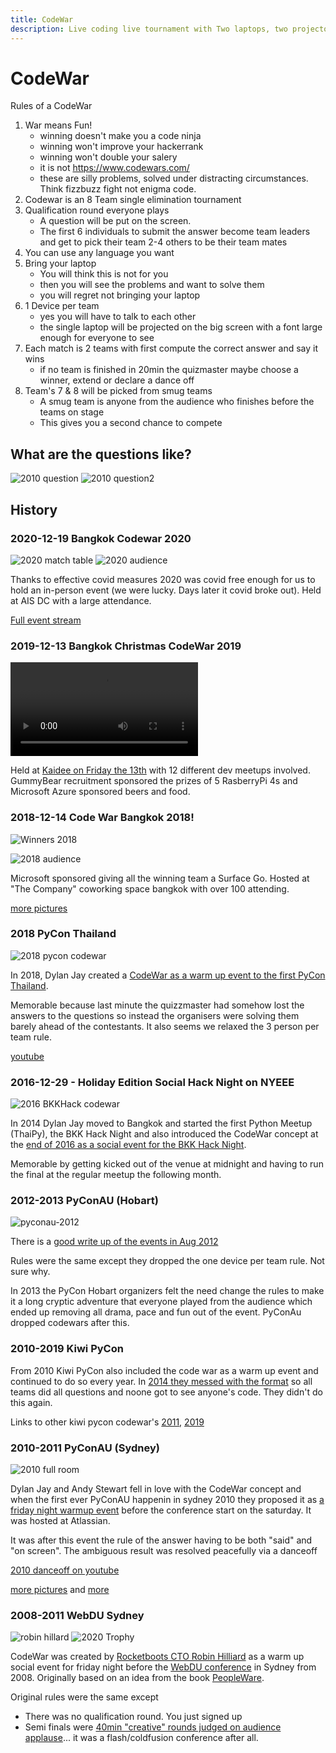 ```yaml
---
title: CodeWar
description: Live coding live tournament with Two laptops, two projectors, two teams at a time, one programming task - everyone else has some finger food and a drink and watches. Teams of 3-5 people formed spontaneously.
---
```


# CodeWar


Rules of a CodeWar
1. War means Fun!
   - winning doesn't make you a code ninja
   - winning won't improve your hackerrank
   - winning won't double your salery
   - it is not https://www.codewars.com/
   - these are silly problems, solved under distracting circumstances. Think fizzbuzz fight not enigma code.
7. Codewar is an 8 Team single elimination tournament
3. Qualification round everyone plays
   - A question will be put on the screen.
   - The first 6 individuals to submit the answer become team leaders and get to pick their team 2-4 others to be their team mates
4. You can use any language you want
2. Bring your laptop
   - You will think this is not for you
   - then you will see the problems and want to solve them
   - you will regret not bringing your laptop
5. 1 Device per team
   - yes you will have to talk to each other
   - the single laptop will be projected on the big screen with a font large enough for everyone to see
6. Each match is 2 teams with first compute the correct answer and say it wins
   - if no team is finished in 20min the quizmaster maybe choose a winner, extend or declare a dance off
7. Team's 7 & 8 will be picked from smug teams
   - A smug team is anyone from the audience who finishes before the teams on stage
   - This gives you a second chance to compete

## What are the questions like?

![2010 question](assets/images/code-wars-challenge-1b-2010.webp)
![2010 question2](assets/images/codewars-challenge-2-2010.webp)

## History

### 2020-12-19 Bangkok Codewar 2020

![2020 match table](assets/images/2020-match-table.jpeg)
![2020 audience](assets/images/2020-audience.jpeg)

Thanks to effective covid measures 2020 was covid free enough for us to hold an in-person event (we were lucky. Days later it covid broke out). Held at AIS DC with a large attendance. 

[Full event stream](https://www.facebook.com/codewarfederation/videos/1016001628885678)

### 2019-12-13 Bangkok Christmas CodeWar 2019

<video style="max-width:100%" controls>
  <source src="assets/images/2019_video.mp4" type="video/mp4">
  Your browser does not support the video tag.
</video>

Held at [Kaidee on Friday the 13th](https://www.ticketmelon.com/codewarfederation/christmascodewar2019?fbclid=IwAR2WsAOH7YhBL81jpcUOH84i8r1zYfn5vdimmoLJrjrZmM_g2P9JS9zk70Q) with 12 different dev meetups involved.
GummyBear recruitment sponsored the prizes of 5 RasberryPi 4s and Microsoft Azure sponsored beers and food.

### 2018-12-14 Code War Bangkok 2018!

![Winners 2018](assets/images/2018-winners.jpeg)

![2018 audience](assets/images/2018-codewar-audience.jpeg)

Microsoft sponsored giving all the winning team a Surface Go. Hosted at "The Company" coworking space bangkok with over 100 attending.

[more pictures](https://www.facebook.com/codewarfederation/posts/120601169358416)

### 2018 PyCon Thailand

![2018 pycon codewar](assets/images/2018_pycon.jpg)

In 2018, Dylan Jay created a [CodeWar as a warm up event to the first PyCon Thailand](https://2019.th.pycon.org/pycon2018/code-war/index.html).

Memorable because last minute the quizzmaster had somehow lost the answers to the questions so instead the organisers were solving them barely ahead of the contestants. It also seems we relaxed the 3 person per team rule.

[youtube](https://m.facebook.com/PyConThailand/videos/code-war-competition-is-starting-now/362179677639589/)

### 2016-12-29 - Holiday Edition Social Hack Night on NYEEE

![2016 BKKHack codewar](assets/images/2016_bkkhackcodewar.jpg)

In 2014 Dylan Jay moved to Bangkok and started the first Python Meetup (ThaiPy), the BKK Hack Night and also introduced the
CodeWar concept at the [end of 2016 as a social event for the BKK Hack Night](https://www.meetup.com/en-AU/bkkhack/events/cxdkxlyvqbmc/).

Memorable by getting kicked out of the venue at midnight and having to run the final at the regular meetup the following month.

### 2012-2013 PyConAU (Hobart)

![pyconau-2012](assets/images/2012-pyconau.webp)

There is a [good write up of the events in Aug 2012](https://www.curiousvenn.com/2012/08/codewars-at-pycon-au-2012/?fbclid=IwAR0g1Dc2G6aO7UQTRaiND_WWXHfLNsQWQmNJcHx4sImnTiLmp8hGaWKVuNA)

Rules were the same except they dropped the one device per team rule. Not sure why.

In 2013 the PyCon Hobart organizers felt the need change the rules to make it a long cryptic adventure that everyone played from the audience which ended up removing all drama, pace and fun out of the event. PyConAu dropped codewars after this.

### 2010-2019 Kiwi PyCon

From 2010 Kiwi PyCon also included the code war as a warm up event and continued to do so every year. 
In [2014 they messed with the format](https://wellington.pm.org/articles/codewars2014/) so all teams did all questions and noone got to see anyone's code. They didn't do this again.

Links to other kiwi pycon codewar's [2011](https://www.scoop.co.nz/stories/BU1108/S00792/calling-all-it-geeks-and-tech-savvy-people.htm), [2019](https://python.nz/kiwipycon.x.codewars)

### 2010-2011 PyConAU (Sydney)

![2010 full room](assets/images/2010-fullroom.jpg)

Dylan Jay and Andy Stewart fell in love with the CodeWar concept and when the first ever PyConAU happenin in sydney
2010 they proposed it as [a friday night warmup event](http://anyvite.com/byq1czpyyc) before the conference start on the saturday. It was hosted at Atlassian.



It was after this event the rule of the answer having to be both "said" and "on screen". The ambiguous result was resolved
peacefully via a danceoff

[2010 danceoff on youtube](https://www.youtube.com/watch?v=gH4S6WfgWwkt)

[more pictures](https://www.flickr.com/photos/66855660@N07/with/6087255630/) and [more](https://hiveminer.com/Tags/codewar)


### 2008-2011 WebDU Sydney

![robin hillard](assets/images/Robin-Hilliard-Code-Wars-MC.webp)
![2020 Trophy](assets/images/code-wars-trophy-2010.webp)

CodeWar was created by [Rocketboots CTO Robin Hilliard](https://www.linkedin.com/in/robinhilliard/) as a warm up social event for friday night before the [WebDU conference](https://www.flickr.com/photos/webdu/3553047315/) in Sydney from 2008. Originally based on an idea from the book [PeopleWare](https://en.wikipedia.org/wiki/Peopleware:_Productive_Projects_and_Teams). 

Original rules were the same except
- There was no qualification round. You just signed up
- Semi finals were [40min "creative" rounds judged on audience applause](https://www.eriontheinterweb.com/2010/05/codewars-2010-the-challenge-make-an-app-to-make-steve-jobs-relax-in-flash)... it was a flash/coldfusion conference after all.


